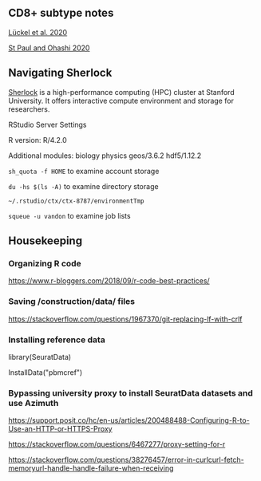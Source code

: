 
## CD8+ subtype notes

[Lückel et al. 2020](https://pubmed.ncbi.nlm.nih.gov/32697883/)

[St Paul and Ohashi 2020](https://pubmed.ncbi.nlm.nih.gov/32624246/)

## Navigating Sherlock

[Sherlock](https://www.sherlock.stanford.edu/docs/#welcome-to-sherlock) is a high-performance computing (HPC) cluster at Stanford University. It offers interactive compute environment and storage for researchers.

RStudio Server Settings

R version: R/4.2.0

Additional modules: biology physics geos/3.6.2 hdf5/1.12.2

`sh_quota -f HOME` to examine account storage

`du -hs $(ls -A)` to examine directory storage

`~/.rstudio/ctx/ctx-8787/environmentTmp` 

`squeue -u vandon` to examine job lists

## Housekeeping

### Organizing R code
https://www.r-bloggers.com/2018/09/r-code-best-practices/

### Saving /construction/data/ files
https://stackoverflow.com/questions/1967370/git-replacing-lf-with-crlf

### Installing reference data
library(SeuratData)

InstallData("pbmcref")

### Bypassing university proxy to install SeuratData datasets and use Azimuth

https://support.posit.co/hc/en-us/articles/200488488-Configuring-R-to-Use-an-HTTP-or-HTTPS-Proxy

https://stackoverflow.com/questions/6467277/proxy-setting-for-r

https://stackoverflow.com/questions/38276457/error-in-curlcurl-fetch-memoryurl-handle-handle-failure-when-receiving

